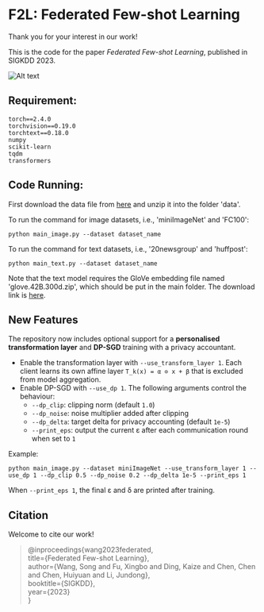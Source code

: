 # F2L: Federated Few-shot Learning
Thank you for your interest in our work! </br>

This is the code for the paper *Federated Few-shot Learning*, published in SIGKDD 2023.  
  
![Alt text](./model_fed.png)

## Requirement:
```
torch==2.4.0
torchvision==0.19.0
torchtext==0.18.0
numpy
scikit-learn
tqdm
transformers
```


## Code Running:

First download the data file from [here](https://drive.google.com/file/d/1us-iQiY9YSDE9SOX9YohGmnbAyOghqMr/view?usp=sharing) and unzip it into the folder 'data'.  

To run the command for image datasets, i.e., 'miniImageNet' and 'FC100':
```
python main_image.py --dataset dataset_name
```

To run the command for text datasets, i.e., '20newsgroup' and 'huffpost':  
```
python main_text.py --dataset dataset_name
```
Note that the text model requires the GloVe embedding file named 'glove.42B.300d.zip', which should be put in the main folder. The download link is [here](https://huggingface.co/stanfordnlp/glove/resolve/main/glove.42B.300d.zip).

## New Features

The repository now includes optional support for a **personalised transformation layer** and **DP-SGD** training with a privacy accountant.

* Enable the transformation layer with `--use_transform_layer 1`. Each client learns its own affine layer `T_k(x) = α ⊙ x + β` that is excluded from model aggregation.
* Enable DP-SGD with `--use_dp 1`. The following arguments control the behaviour:
  * `--dp_clip`: clipping norm (default `1.0`)
  * `--dp_noise`: noise multiplier added after clipping
  * `--dp_delta`: target delta for privacy accounting (default `1e-5`)
  * `--print_eps`: output the current ε after each communication round when set to `1`

Example:

```
python main_image.py --dataset miniImageNet --use_transform_layer 1 --use_dp 1 --dp_clip 0.5 --dp_noise 0.2 --dp_delta 1e-5 --print_eps 1
```
When `--print_eps 1`, the final ε and δ are printed after training.

## Citation
Welcome to cite our work! </br>

> @inproceedings{wang2023federated,  
  title={Federated Few-shot Learning},  
  author={Wang, Song and Fu, Xingbo and Ding, Kaize and Chen, Chen and Chen, Huiyuan and Li, Jundong},  
  booktitle={SIGKDD},  
  year={2023}  
}
